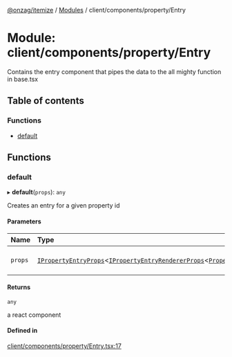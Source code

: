 [@onzag/itemize](../README.md) / [Modules](../modules.md) / client/components/property/Entry

# Module: client/components/property/Entry

Contains the entry component that pipes the data to the all mighty function
in base.tsx

## Table of contents

### Functions

- [default](client_components_property_Entry.md#default)

## Functions

### default

▸ **default**(`props`): `any`

Creates an entry for a given property id

#### Parameters

| Name | Type | Description |
| :------ | :------ | :------ |
| `props` | [`IPropertyEntryProps`](../interfaces/client_components_property_base.IPropertyEntryProps.md)\<[`IPropertyEntryRendererProps`](../interfaces/client_internal_components_PropertyEntry.IPropertyEntryRendererProps.md)\<[`PropertyDefinitionSupportedType`](base_Root_Module_ItemDefinition_PropertyDefinition_types.md#propertydefinitionsupportedtype)\>\> | the props for the entry |

#### Returns

`any`

a react component

#### Defined in

[client/components/property/Entry.tsx:17](https://github.com/onzag/itemize/blob/73e0c39e/client/components/property/Entry.tsx#L17)
